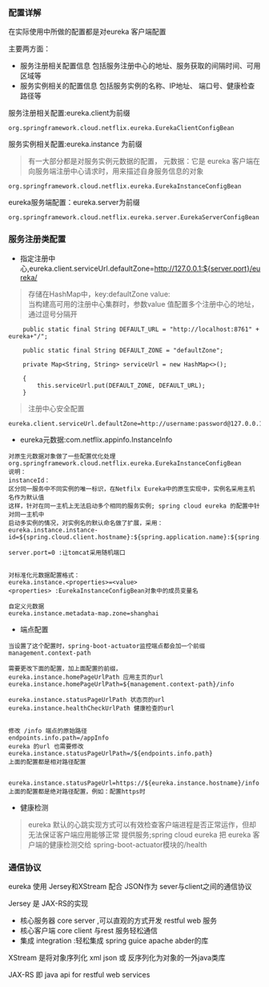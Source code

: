 ### 配置详解
在实际使用中所做的配置都是对eureka 客户端配置

主要两方面：
- 服务注册相关配置信息 包括服务注册中心的地址、服务获取的间隔时间、可用区域等
- 服务实例相关的配置信息 包括服务实例的名称、IP地址、 端口号、健康检查路径等


服务注册相关配置:eureka.client为前缀
```
org.springframework.cloud.netflix.eureka.EurekaClientConfigBean
```

服务实例相关配置:eureka.instance 为前缀
> 有一大部分都是对服务实例元数据的配置，
元数据：它是 eureka 客户端在向服务端注册中心请求时，用来描述自身服务信息的对象
```
org.springframework.cloud.netflix.eureka.EurekaInstanceConfigBean
```

eureka服务端配置：eureka.server为前缀
```
org.springframework.cloud.netflix.eureka.server.EurekaServerConfigBean
```

### 服务注册类配置
- 指定注册中心,eureka.client.serviceUrl.defaultZone=http://127.0.0.1:${server.port}/eureka/
>存储在HashMap中，key:defaultZone  value:  
当构建高可用的注册中心集群时，参数value 值配置多个注册中心的地址，通过逗号分隔开
```
    public static final String DEFAULT_URL = "http://localhost:8761" + eureka+"/";

	public static final String DEFAULT_ZONE = "defaultZone";
	
	private Map<String, String> serviceUrl = new HashMap<>();

	{
		this.serviceUrl.put(DEFAULT_ZONE, DEFAULT_URL);
	}
```

>注册中心安全配置
```
eureka.client.serviceUrl.defaultZone=http://username:password@127.0.0.1:${server.port}/eureka/
```

- eureka元数据:com.netflix.appinfo.InstanceInfo
```
对原生元数据对象做了一些配置优化处理
org.springframework.cloud.netflix.eureka.EurekaInstanceConfigBean  
说明：
instanceId：
区分同一服务中不同实例的唯一标识，在Netfilx Eureka中的原生实现中，实例名采用主机名作为默认值
这样，针对在同一主机上无法启动多个相同的服务实例; spring cloud eureka 的配置中针对同一主机中
启动多实例的情况，对实例名的默认命名做了扩展，采用：
eureka.instance.instance-id=${spring.cloud.client.hostname}:${spring.application.name}:${spring.application.instance_id:${server.port}

server.port=0 :让tomcat采用随机端口


对标准化元数据配置格式：
eureka.instance.<properties>=<value>
<properties> :EurekaInstanceConfigBean对象中的成员变量名

自定义元数据
eureka.instance.metadata-map.zone=shanghai

```

- 端点配置
```
当设置了这个配置时，spring-boot-actuator监控端点都会加一个前缀
management.context-path

需要更改下面的配置，加上面配置的前缀，
eureka.instance.homePageUrlPath 应用主页的url
eureka.instance.homePageUrlPath=${management.context-path}/info

eureka.instance.statusPageUrlPath 状态页的url
eureka.instance.healthCheckUrlPath 健康检查的url


修改 /info 端点的原始路径
endpoints.info.path=/appInfo
eureka 的url 也需要修改
eureka.instance.statusPageUrlPath=/${endpoints.info.path}
上面的配置都是相对路径配置


eureka.instance.statusPageUrl=https://${eureka.instance.hostname}/info
上面的配置都是绝对路径配置，例如：配置https时
```

- 健康检测
> eureka 默认的心跳实现方式可以有效检查客户端进程是否正常运作，但却无法保证客户端应用能够正常
提供服务;spring cloud eureka 把 eureka 客户端的健康检测交给 spring-boot-actuator模块的/health


### 通信协议
eureka 使用 Jersey和XStream 配合 JSON作为 sever与client之间的通信协议

Jersey 是 JAX-RS的实现
- 核心服务器 core server ,可以直观的方式开发 restful web 服务
- 核心客户端 core client 与rest 服务轻松通信
- 集成 integration :轻松集成 spring guice  apache abder的库

XStream 是将对象序列化 xml  json 或 反序列化为对象的一外java类库

JAX-RS 即 java api for restful web services


